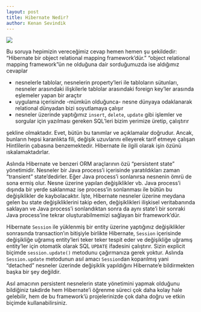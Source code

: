 ```yaml
---
layout: post
title: Hibernate Nedir?
author: Kenan Sevindik
---
```


![](http://kenansevindik.com/assets/images/what_is_hibernate.jpeg)

Bu soruya hepimizin vereceğimiz cevap hemen hemen şu şekildedir: “Hibernate bir object relational mapping framework’dür.” 
“object relational mapping framework”ün ne olduğuna dair sorduğumuzda ise aldığımız cevaplar

- nesnelerle tablolar, nesnelerin property’leri ile tabloların sütunları, nesneler arasındaki ilişkilerle tablolar arasındaki foreign key’ler arasında eşlemeler yapan bir araçtır
- uygulama içerisinde -mümkün olduğunca- nesne dünyaya odaklanarak relational dünyadan bizi soyutlamaya çalışır
- nesneler üzerinde yaptığımız `insert`, `delete`, `update` gibi işlemler ve sorgular için yazılması gereken SQL’leri bizim yerimize üretip, çalıştırır

şekline olmaktadır. Evet, bütün bu tanımlar ve açıklamalar doğrudur. Ancak, bunların hepsi karanlıkta fili, değişik 
uzuvlarını elleyerek tarif etmeye çalışan Hintlilerin çabasına benzemektedir. Hibernate ile ilgili olarak işin özünü 
ıskalamaktadırlar.

Aslında Hibernate ve benzeri ORM araçlarının özü “persistent state” yönetimidir. Nesneler bir Java process’i içerisinde 
yaratıldıkları zaman “transient” state’dedirler. Eğer Java process’i sonlanırsa nesnenin ömrü de sona ermiş olur. Nesne 
üzerine yapılan değişiklikler vb. Java process’i dışında bir yerde saklanmaz ise process’in sonlanması ile bütün bu 
değişiklikler de kaybolacaktır. İşte, Hibernate nesneler üzerine meydana gelen bu state değişikliklerini takip eden, 
değişiklikleri ilişkisel veritabanında saklayan ve Java process’i sonlandıktan sonra da aynı state’i bir sonraki Java 
process’ine tekrar oluşturabilmemizi sağlayan bir framework’dür.

Hibernate `Session` ile yüklenmiş bir entity üzerine yaptığınız değişiklikler sonrasında transaction’ın bitişiyle birlikte 
Hibernate, `Session` içerisinde değişikliğe uğramış entity’leri teker teker tespit eder ve değişikliğe uğramış entity’ler 
için otomatik olarak SQL `UPDATE` ifadesini çalıştırır. Sizin explicit biçimde `session.update()` metodunu çağırmanıza 
gerek yoktur. Aslında `Session.update` metodunun asıl amacı `Session`dan koparılmış yani “detached” nesneler üzerinde 
değişiklik yapıldığını Hibernate’e bildirmekten başka bir şey değildir.

Asıl amacının persistent nesnelerin state yönetimini yapmak olduğunu bildiğiniz takdirde hem Hibernate’i öğrenme süreci 
çok daha kolay hale gelebilir, hem de bu framework’ü projelerinizde çok daha doğru ve etkin biçimde kullanabilirsiniz.

